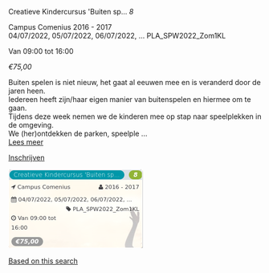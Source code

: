 Creatieve Kindercursus 'Buiten sp... *8*

Campus Comenius 2016 - 2017  
04/07/2022, 05/07/2022, 06/07/2022, ... PLA\_SPW2022\_Zom1KL  

Van 09:00 tot 16:00

*€75,00*

  

  

Buiten spelen is niet nieuw, het gaat al eeuwen mee en is veranderd door de jaren heen.  
Iedereen heeft zijn/haar eigen manier van buitenspelen en hiermee om te gaan.  
Tijdens deze week nemen we de kinderen mee op stap naar speelplekken in de omgeving.  
We (her)ontdekken de parken, speelple  ...  
[Lees meer](https://tickets.vgc.be/activity/subscribe/PLA_SPW2022_Zom1KL)

[Inschrijven](https://tickets.vgc.be/activity/subscribe/PLA_SPW2022_Zom1KL)

![](72472.png)

[Based on this search](https://tickets.vgc.be/activity/index?&vrijeplaatsen=1&Age%5B%5D=3%2C5&entity=286)
